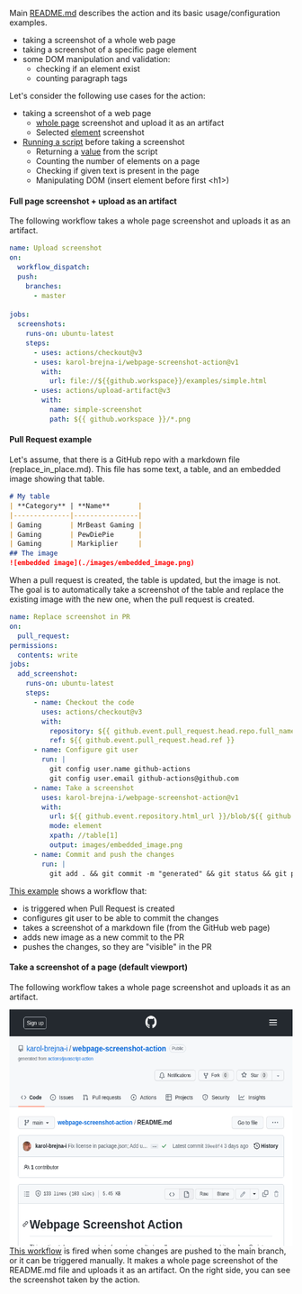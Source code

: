 Main [README.md](../README.md) describes the action and its basic usage/configuration examples.


- taking a screenshot of a whole web page
- taking a screenshot of a specific page element
- some DOM manipulation and validation:
  - checking if an element exist
  - counting paragraph tags


Let's consider the following use cases for the action:
- taking a screenshot of a web page
  - [whole page](#full-page-screenshot--upload-as-an-artifact) screenshot and upload it as an artifact
  - Selected [element](#element) screenshot
- [Running a script](#running-a-script) before taking a screenshot
  - Returning a [value](#returning-a-value) from the script
  - Counting the number of elements on a page
  - Checking if given text is present in the page
  - Manipulating DOM (insert element before first \<h1\>)


#### Full page screenshot + upload as an artifact
The following workflow takes a whole page screenshot and uploads it as an artifact.

```yaml
name: Upload screenshot
on:
  workflow_dispatch:
  push:
    branches:
      - master

jobs:
  screenshots:
    runs-on: ubuntu-latest
    steps:
      - uses: actions/checkout@v3
      - uses: karol-brejna-i/webpage-screenshot-action@v1
        with:
          url: file://${{github.workspace}}/examples/simple.html
      - uses: actions/upload-artifact@v3
        with:
          name: simple-screenshot
          path: ${{ github.workspace }}/*.png
```

#### Pull Request example
Let's assume, that there is a GitHub repo with a markdown file (replace_in_place.md).
This file has some text, a table, and an embedded image showing that table.
```markdown
# My table
| **Category** | **Name**       |
|--------------|----------------|
| Gaming       | MrBeast Gaming |
| Gaming       | PewDiePie      |
| Gaming       | Markiplier     |
## The image
![embedded image](./images/embedded_image.png)
```
When a pull request is created, the table is updated, but the image is not.
The goal is to automatically take a screenshot of the table and replace the existing image with the new one, when
the pull request is created.

```yaml
name: Replace screenshot in PR
on:
  pull_request:
permissions:
  contents: write
jobs:
  add_screenshot:
    runs-on: ubuntu-latest
    steps:
      - name: Checkout the code
        uses: actions/checkout@v3
        with:
          repository: ${{ github.event.pull_request.head.repo.full_name }}
          ref: ${{ github.event.pull_request.head.ref }}
      - name: Configure git user
        run: |
          git config user.name github-actions
          git config user.email github-actions@github.com
      - name: Take a screenshot
        uses: karol-brejna-i/webpage-screenshot-action@v1
        with:
          url: ${{ github.event.repository.html_url }}/blob/${{ github.event.pull_request.head.ref }}/replace_in_place.md
          mode: element
          xpath: //table[1]
          output: images/embedded_image.png
      - name: Commit and push the changes
        run: |
          git add . && git commit -m "generated" && git status && git push
```
[This example](./replace_in_place.md) shows a workflow that:

- is triggered when Pull Request is created
- configures git user to be able to commit the changes
- takes a screenshot of a markdown file (from the GitHub web page)
- adds new image as a new commit to the PR
- pushes the changes, so they are "visible" in the PR


#### Take a screenshot of a page (default viewport)
The following workflow takes a whole page screenshot and uploads it as an artifact.

<img src="../assets/readme-full-screenshot.png" height="420" alt="My Image" align="right" style="float:right" />

```yaml
name: Upload screenshot
on:
  workflow_dispatch:
  push:
    branches:
      - main

jobs:
  screenshots:
    runs-on: ubuntu-latest
    steps:
      - uses: actions/checkout@v3
      - uses: karol-brejna-i/webpage-screenshot-action@v1
        with:
          url: https://github.com/karol-brejna-i/webpage-screenshot-action/blob/main/README.md
          mode: page
      - uses: actions/upload-artifact@v3
        with:
          name: simple-screenshot
          path: ${{ github.workspace }}/*.png
```

[This workflow](examples/upload_artifact.yml) is fired when some changes are pushed to the main branch, or it can be triggered manually.
It makes a whole page screenshot of the README.md file and uploads it as an artifact.
On the right side, you can see the screenshot taken by the action.

